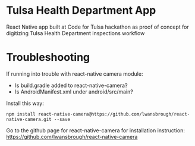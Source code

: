 # Tulsa Health Department App
React Native app built at Code for Tulsa hackathon as proof of concept for digitizing Tulsa Health Department inspections workflow

# Troubleshooting
If running into trouble with react-native camera module: 
- Is build.gradle added to react-native-camera?
- Is AndroidManifest.xml under android/src/main?

Install this way:
 
`npm install react-native-camera@https://github.com/lwansbrough/react-native-camera.git --save`

Go to the github page for react-native-camera for installation instruction:
https://github.com/lwansbrough/react-native-camera

